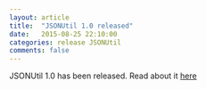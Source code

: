 ```yaml
---
layout: article
title:  "JSONUtil 1.0 released"
date:   2015-08-25 22:10:00
categories: release JSONUtil
comments: false
---
```

JSONUtil 1.0 has been released.  Read about it [here](/JSONUtil/)
